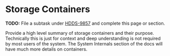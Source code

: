 # Storage Containers

**TODO:** File a subtask under [HDDS-9857](https://issues.apache.org/jira/browse/HDDS-9857) and complete this page or section.

Provide a high level summary of storage containers and their purpose. Technically this is just for context and deep understanding is not required by most users of the system. The System Internals section of the docs will have much more details on containers.

